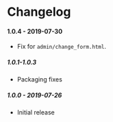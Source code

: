 # Changelog

#### 1.0.4 - 2019-07-30
* Fix for `admin/change_form.html`.

##### 1.0.1-1.0.3
* Packaging fixes

##### 1.0.0 - 2019-07-26
* Initial release
